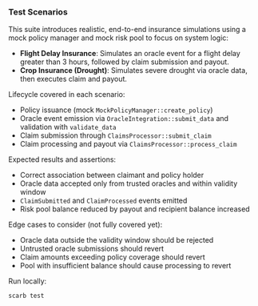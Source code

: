 ### Test Scenarios

This suite introduces realistic, end-to-end insurance simulations using a mock policy manager and mock risk pool to focus on system logic:

- **Flight Delay Insurance**: Simulates an oracle event for a flight delay greater than 3 hours, followed by claim submission and payout.
- **Crop Insurance (Drought)**: Simulates severe drought via oracle data, then executes claim and payout.

Lifecycle covered in each scenario:
- Policy issuance (mock `MockPolicyManager::create_policy`)
- Oracle event emission via `OracleIntegration::submit_data` and validation with `validate_data`
- Claim submission through `ClaimsProcessor::submit_claim`
- Claim processing and payout via `ClaimsProcessor::process_claim`

Expected results and assertions:
- Correct association between claimant and policy holder
- Oracle data accepted only from trusted oracles and within validity window
- `ClaimSubmitted` and `ClaimProcessed` events emitted
- Risk pool balance reduced by payout and recipient balance increased

Edge cases to consider (not fully covered yet):
- Oracle data outside the validity window should be rejected
- Untrusted oracle submissions should revert
- Claim amounts exceeding policy coverage should revert
- Pool with insufficient balance should cause processing to revert

Run locally:
```
scarb test
```


